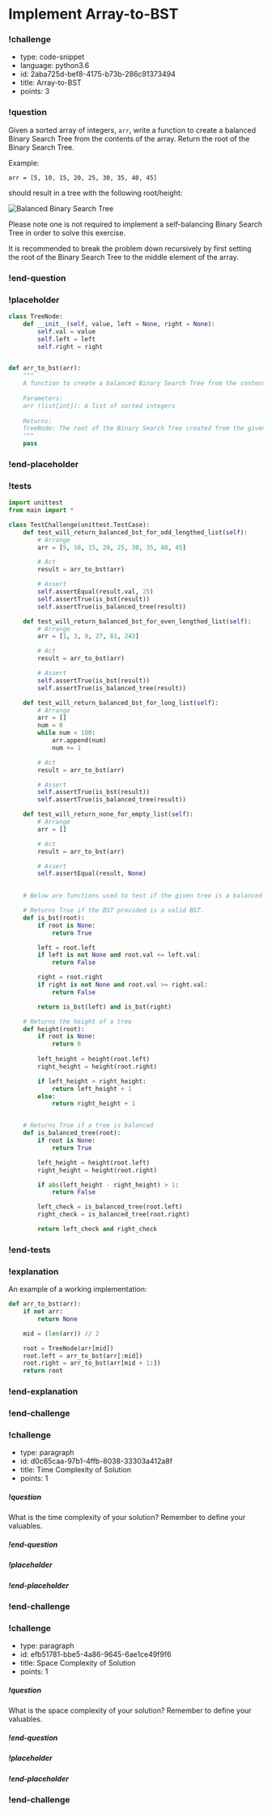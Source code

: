 # Implement Array-to-BST

<!-- prettier-ignore-start -->
### !challenge
* type: code-snippet
* language: python3.6
* id: 2aba725d-bef8-4175-b73b-286c91373494
* title: Array-to-BST
* points: 3
### !question

Given a sorted array of integers, `arr`, write a function to create a balanced Binary Search Tree from the contents of the array. Return the root of the Binary Search Tree.

Example:

`arr = [5, 10, 15, 20, 25, 30, 35, 40, 45]`

should result in a tree with the following root/height:

![Balanced Binary Search Tree](../images/balanced_bst.png)

Please note one is not required to implement a self-balancing Binary Search Tree in order to solve this exercise. 

It is recommended to break the problem down recursively by first setting the root of the Binary Search Tree to the middle element of the array.

### !end-question
### !placeholder

```python
class TreeNode:
    def __init__(self, value, left = None, right = None):
        self.val = value
        self.left = left
        self.right = right


def arr_to_bst(arr):
    """
    A function to create a balanced Binary Search Tree from the contents of the array.
  
    Parameters:
    arr (list[int]): A list of sorted integers
  
    Returns:
    TreeNode: The root of the Binary Search Tree created from the given array, arr.
    """
    pass
```

### !end-placeholder
### !tests
```python
import unittest
from main import *

class TestChallenge(unittest.TestCase):
    def test_will_return_balanced_bst_for_odd_lengthed_list(self):
        # Arrange
        arr = [5, 10, 15, 20, 25, 30, 35, 40, 45]

        # Act
        result = arr_to_bst(arr)

        # Assert
        self.assertEqual(result.val, 25)
        self.assertTrue(is_bst(result))
        self.assertTrue(is_balanced_tree(result))

    def test_will_return_balanced_bst_for_even_lengthed_list(self):
        # Arrange
        arr = [1, 3, 9, 27, 81, 243]

        # Act
        result = arr_to_bst(arr)

        # Assert
        self.assertTrue(is_bst(result))
        self.assertTrue(is_balanced_tree(result))

    def test_will_return_balanced_bst_for_long_list(self):
        # Arrange
        arr = []
        num = 0
        while num < 100:
            arr.append(num)
            num += 1

        # Act
        result = arr_to_bst(arr)

        # Assert
        self.assertTrue(is_bst(result))
        self.assertTrue(is_balanced_tree(result))

    def test_will_return_none_for_empty_list(self):
        # Arrange
        arr = []

        # Act
        result = arr_to_bst(arr)

        # Assert
        self.assertEqual(result, None)
        

    # Below are functions used to test if the given tree is a balanced Binary Search Tree.

    # Returns True if the BST provided is a valid BST.
    def is_bst(root):
        if root is None:
            return True

        left = root.left
        if left is not None and root.val <= left.val:
            return False

        right = root.right
        if right is not None and root.val >= right.val:
            return False

        return is_bst(left) and is_bst(right)

    # Returns the height of a tree
    def height(root):
        if root is None:
            return 0
        
        left_height = height(root.left)
        right_height = height(root.right)

        if left_height > right_height:
            return left_height + 1
        else:
            return right_height + 1


    # Returns True if a tree is balanced
    def is_balanced_tree(root):
        if root is None:
            return True

        left_height = height(root.left)
        right_height = height(root.right)

        if abs(left_height - right_height) > 1:
            return False

        left_check = is_balanced_tree(root.left)
        right_check = is_balanced_tree(root.right)

        return left_check and right_check
```
### !end-tests
### !explanation

An example of a working implementation:

```python
def arr_to_bst(arr):
    if not arr:
        return None

    mid = (len(arr)) // 2

    root = TreeNode(arr[mid])
    root.left = arr_to_bst(arr[:mid])
    root.right = arr_to_bst(arr[mid + 1:])
    return root
```
### !end-explanation

### !end-challenge
<!-- prettier-ignore-end -->

<!-- >>>>>>>>>>>>>>>>>>>>>> BEGIN CHALLENGE >>>>>>>>>>>>>>>>>>>>>> -->
<!-- Replace everything in square brackets [] and remove brackets  -->

### !challenge

* type: paragraph
* id: d0c65caa-97b1-4ffb-8038-33303a412a8f
* title: Time Complexity of Solution
* points: 1

##### !question

What is the time complexity of your solution? Remember to define your valuables.

##### !end-question

##### !placeholder

##### !end-placeholder

### !end-challenge

<!-- ======================= END CHALLENGE ======================= -->

<!-- >>>>>>>>>>>>>>>>>>>>>> BEGIN CHALLENGE >>>>>>>>>>>>>>>>>>>>>> -->
<!-- Replace everything in square brackets [] and remove brackets  -->

### !challenge

* type: paragraph
* id: efb51781-bbe5-4a86-9645-6ae1ce49f9f6
* title: Space Complexity of Solution
* points: 1 

##### !question

What is the space complexity of your solution? Remember to define your valuables.

##### !end-question

##### !placeholder

##### !end-placeholder

### !end-challenge

<!-- ======================= END CHALLENGE ======================= -->